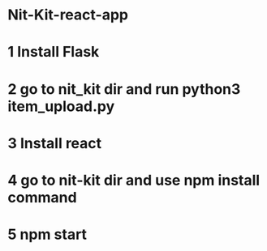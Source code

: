 # Nit-Kit-react-app
# 1 Install Flask
# 2 go to nit_kit dir and run python3 item_upload.py 
# 3 Install react
# 4 go to nit-kit dir and use npm install command 
# 5 npm start
